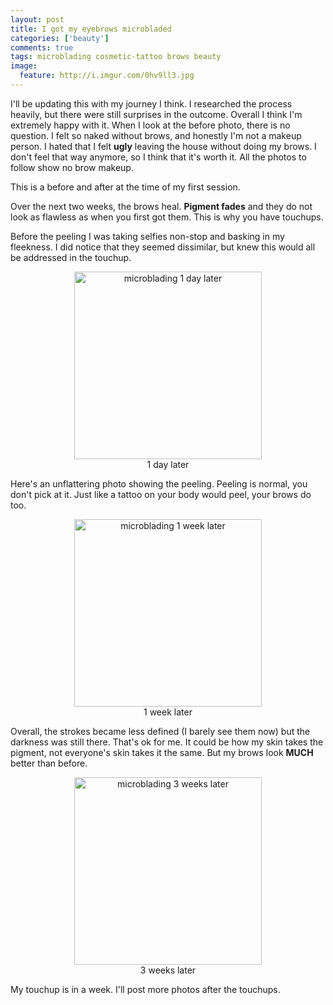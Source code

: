 ```yaml
---
layout: post
title: I got my eyebrows microbladed
categories: ['beauty']
comments: true
tags: microblading cosmetic-tattoo brows beauty
image:
  feature: http://i.imgur.com/0hv9ll3.jpg
---
```


I'll be updating this with my journey I think. I researched the process heavily, but there were still surprises in the outcome.
Overall I think I'm extremely happy with it. When I look at the before photo, there is no question. I felt so naked without
brows, and honestly I'm not a makeup person. I hated that I felt **ugly** leaving the house without doing my brows. I don't
feel that way anymore, so I think that it's worth it. All the photos to follow show no brow makeup.

This is a before and after at the time of my first session.
<!--more-->
Over the next two weeks, the brows heal. **Pigment fades** and they do not look as flawless as when you first got them.
This is why you have touchups. 

Before the peeling I was taking selfies non-stop and basking in my fleekness. I did notice that they seemed dissimilar, but knew this would all be addressed in the touchup. 

<center><figure>
  <img alt="microblading 1 day later" src="https://lh3.googleusercontent.com/e4E4DNvaEIpgZm_VODKQUUdTAFaT1avEfyPc8n2QbeuO6Id6NqSwU7vy7kUVDoMD3tiLIvWiM41NyhL1B6waQWgAW9SfqJJ4XAgM09hDpwW7a_0G1kmaMCYFWVIlfsXG9nn7i0Sjmxvq8KQwgQK04Pv6pKn31LbdTeRA8SL5hchiurAROhnyQQQ6eF-_EnsbAgUHOL9LZIPFbEWXjuiPM1SJbmfnqvH9UKGXif-ZPdrxrOXZYWQtG23e-g5raaDaxXIEA6JEvPjapGQXumYh1iEgWsAeZqKQQpoWE-ic8IYW6JbJJvigAD7ty4LdSaJG9cwuXEMpJQ5_yRjGBqxuVFABywn7OqNI4dc9QQEuDUV3bTwVnsIKDUVHENWWY5VWE0Yo8xt2hfvJ3AlXWf_11HL9Y_62K-im9X2y0AmJYFYrTiep8xBWC-EF_0i1btAt_O34106wrUsMwVZYQ_ac_RNxBIzr2MYefAB3yu64NZCFrG1zdLhaoyeCi8F7gM4VlNBG0KSBfRO3y4DKfcluJ7HX4_fhAhy6rzSTSE4xsO7F7yA-wwQ_siSyvmQocrDxIeHOV3X2DlhD5vEbfojrRO9nXgwd5yyA8ojRCYDVpyMNyKD3=w826-h1466-no" width="300">
  <figcaption>1 day later</figcaption>
</figure>
</center>

Here's an unflattering photo showing the peeling. Peeling is normal, you don't pick at it. Just like a tattoo on your body would peel, your brows do too.

<center>
<figure>
  <img alt="microblading 1 week later" src="https://lh3.googleusercontent.com/3tzlRVjDxHYPvTl2pL8XQmTY-PF7sZUY95bkuWeUm5rDSrNkj9uBR7639TevggzWwWdUpBe8v6y5scDRYrHfzqGu3dThY-QGDAp5A5tkJgUKs5DK9yBu3trxqR3nmnP5c4CFt-ScgVQGCzo7fsXHqjcGhRSnwuzFDtiRp3hF9EVruEPp2CycCKeO_V57vl8-pGHL7Q1dpU8lMshhW8FKPcqB3AHbRXZOLSw2V8dx1M0qS7sT6KgU58qA7aQ3ZBMxQkuSeTOdrNHxx2TI8D9bTeNS-rRlOqltVVfGBv5gpirb8cll1GD5iyw2eDiIkmLugatHO4dWJ27B-swXxRfq246ucMnLuJqFMpfmsK4bYJph5xg3K1M3AJ8X0BpCJZ24akm4iRwuJ15ne6NUbiXqBhCGyar5S1lFMPHb1D8KLic0XCz4hgsDcJX_wDXTRu7WZ7Vf9HGn4jE577nHCBvIS3_d57xt-DF4VJMYBMghPo3P5A-rEk_0-pm320SoEuhHAMQxUDsevy3EDHqWq-aHzGZPeD6MqSRb6crdNcDRgRXgxt25I3mLhZeICTslz330pmU8OltyB1fHYaAvhTgAR7VhH0n6KmMlMnNI-YWIY9zX3qGb=w1952-h1466-no" width="300">
  <figcaption>1 week later</figcaption>
</figure>
</center>

Overall, the strokes became less defined (I barely see them now) but the darkness was still there. That's ok for me.
It could be how my skin takes the pigment, not everyone's skin takes it the same. But my brows look **MUCH** better than
before.

<center>
<figure>
  <img alt="microblading 3 weeks later" src="https://lh3.googleusercontent.com/0oa5NC7Mk9C9_d59LCgSRhgIawd6rgWG2ENCvOGM88mcZfc9_RNbcb1rJDDA2iXQDH-gjFWJe3RV0GYsuaUYsGPpKHTceXZ8wMo3avfMt8DLBMkl9gz-AE4SJ5HpHTmohyEi7sKer8khOM9z45emsENob-imiaSJdj5fH-bSBpItRWx8xb-QPNz_DPOFb58j6KDZwHrlC8fcchqIKSEPTzwZT6X5c17ym3Ajzfd29qhzxoXdKe8hxPdamqDrOzYqR3YdLXyh-nneyeHmZhjdBsx3KNsXbKwcmVQ95NlFemJVpGVQJl2LXH-U_AmUITy8QWXGZ1SqaniAXSH_m3jW_4SACIqlvaNYM2w_HS9E4K-0pTQQpmUWMxC8qw-wXidhq2SJn40KlP9pJzSWxHtYlmEe2-lROwAU6w8zqn9lHBk6DuIRqhw1Z_0kjLVTBZYqjM9-TNbTwLVzgrAsSdYpnC5Ivu9QYqG3COCT7SnnLGItNuTQpC_F9XEYZdXnGnbK-CJUfM-JlSCnMvXRb0u4obLYJuR5BqIV0DKG4LvuCppCsrEJZji5Uv_zcnZ2bUFmTqnS3Z7jhVImpgB0lyU-a2t9n8I609ZInwe9B7JpL75W0ZjS7qpW=w824-h1462-no" width="300">
  <figcaption>3 weeks later</figcaption>
</figure>
</center>

My touchup is in a week. I'll post more photos after the touchups. 